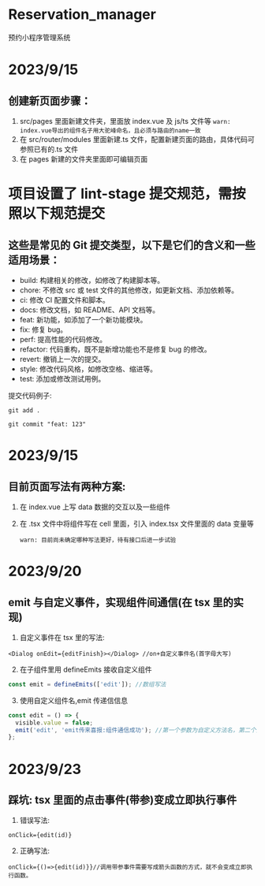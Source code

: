 # Reservation_manager

预约小程序管理系统

# 2023/9/15

## 创建新页面步骤：

1. src/pages 里面新建文件夹，里面放 index.vue 及 js/ts 文件等
   `warn: index.vue导出的组件名子用大驼峰命名，且必须与路由的name一致`
2. 在 src/router/modules 里面新建.ts 文件，配置新建页面的路由，具体代码可参照已有的.ts 文件
3. 在 pages 新建的文件夹里面即可编辑页面

# 项目设置了 lint-stage 提交规范，需按照以下规范提交

## 这些是常见的 Git 提交类型，以下是它们的含义和一些适用场景：

- build: 构建相关的修改，如修改了构建脚本等。
- chore: 不修改 src 或 test 文件的其他修改，如更新文档、添加依赖等。
- ci: 修改 CI 配置文件和脚本。
- docs: 修改文档，如 README、API 文档等。
- feat: 新功能，如添加了一个新功能模块。
- fix: 修复 bug。
- perf: 提高性能的代码修改。
- refactor: 代码重构，既不是新增功能也不是修复 bug 的修改。
- revert: 撤销上一次的提交。
- style: 修改代码风格，如修改空格、缩进等。
- test: 添加或修改测试用例。

提交代码例子:

```
git add .
```

```
git commit "feat: 123"
```

# 2023/9/15

## 目前页面写法有两种方案:

1. 在 index.vue 上写 data 数据的交互以及一些组件
2. 在 .tsx 文件中将组件写在 cell 里面，引入 index.tsx 文件里面的 data 变量等

   `warn: 目前尚未确定哪种写法更好，待有接口后进一步试验`

# 2023/9/20

## emit 与自定义事件，实现组件间通信(在 tsx 里的实现)

1. 自定义事件在 tsx 里的写法:

```tsx
<Dialog onEdit={editFinish}></Dialog> //on+自定义事件名(首字母大写)
```

2. 在子组件里用 defineEmits 接收自定义组件

```ts
const emit = defineEmits(['edit']); //数组写法
```

3. 使用自定义组件名,emit 传递信信息

```js
const edit = () => {
  visible.value = false;
  emit('edit', 'emit传来喜报:组件通信成功'); //第一个参数为自定义方法名，第二个为传递的信息
};
```

# 2023/9/23

## 踩坑: tsx 里面的点击事件(带参)变成立即执行事件

1. 错误写法:

```tsx
onClick={edit(id)}
```

2. 正确写法:

```tsx
onClick={()=>{edit(id)}}//调用带参事件需要写成箭头函数的方式，就不会变成立即执行函数。
```
